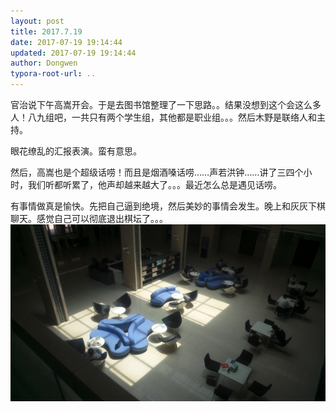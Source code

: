 ```yaml
---
layout: post
title: 2017.7.19
date: 2017-07-19 19:14:44
updated: 2017-07-19 19:14:44
author: Dongwen
typora-root-url: ..
---
```




官治说下午高嵩开会。于是去图书馆整理了一下思路。。结果没想到这个会这么多人！八九组吧，一共只有两个学生组，其他都是职业组。。。然后木野是联络人和主持。

眼花缭乱的汇报表演。蛮有意思。

然后，高嵩也是个超级话唠！而且是烟酒嗓话唠……声若洪钟……讲了三四个小时，我们听都听累了，他声却越来越大了。。。最近怎么总是遇见话唠。

有事情做真是愉快。先把自己逼到绝境，然后美妙的事情会发生。晚上和灰灰下棋聊天。感觉自己可以彻底退出棋坛了。。。 ![](/img/in-post/p44113555.jpg)

